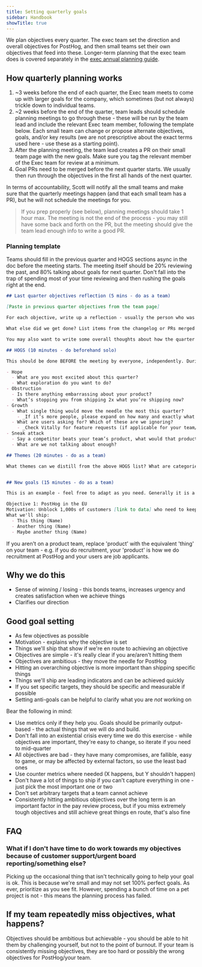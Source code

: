 ```yaml
---
title: Setting quarterly goals
sidebar: Handbook
showTitle: true
---
```


We plan objectives every quarter. The exec team set the direction and overall objectives for PostHog, and then small teams set their own objectives that feed into these. Longer-term planning that the exec team does is covered separately in the [exec annual planning guide](/handbook/exec/annual-planning).

## How quarterly planning works

1. ~3 weeks before the end of each quarter, the Exec team meets to come up with larger goals for the company, which sometimes (but not always) trickle down to individual teams.
2. ~2 weeks before the end of the quarter, team leads should schedule planning meetings to go through these - these will be run by the team lead and include the relevant Exec team member, following the template below. Each small team can change or propose alternate objectives, goals, and/or key results (we are not prescriptive about the exact terms used here - use these as a starting point). 
3. After the planning meeting, the team lead creates a PR on their small team page with the new goals. Make sure you tag the relevant member of the Exec team for review at a minimum.
4. Goal PRs need to be merged before the next quarter starts. We usually then run through the objectives in the first all hands of the next quarter.

In terms of accountability, Scott will notify all the small teams and make sure that the quarterly meetings happen (and that each small team has a PR), but he will not schedule the meetings for you. 

> If you prep properly (see below), planning meetings should take 1 hour max. The meeting is not the end of the process - you may still have some back and forth on the PR, but the meeting should give the team lead enough info to write a good PR. 

### Planning template

Teams should fill in the previous quarter and HOGS sections async in the doc before the meeting starts. The meeting itself should be 20% reviewing the past, and 80% talking about goals for next quarter. Don't fall into the trap of spending most of your time reviewing and then rushing the goals right at the end. 

```md
## Last quarter objectives reflection (5 mins - do as a team)

[Paste in previous quarter objectives from the team page]

For each objective, write up a reflection - usually the person who was the lead on the objective should do this, but some might be shared.

What else did we get done? List items from the changelog or PRs merged if they were significant items that deviated from the original goals (changing goals mid-quarter is okay!)

You may also want to write some overall thoughts about how the quarter generally went.

## HOGS (10 minutes - do beforehand solo)

This should be done BEFORE the meeting by everyone, independently. During the meeting, paste your items into the sections below. Spend 10 minutes in the meeting silently reading through everyone’s HOGS during the meeting. Add any common themes or otherwise important items to the section below as you read, then only discuss the themes (there generally isn't time to discuss every line of the HOGS). 

- Hope
  - What are you most excited about this quarter?
  - What exploration do you want to do?
- Obstruction
  - Is there anything embarrassing about your product?
  - What’s stopping you from shipping 2x what you’re shipping now?
- Growth
  - What single thing would move the needle the most this quarter?
    - _If it’s more people, please expand on how many and exactly what type of hire you’d be looking for._
  - What are users asking for? Which of these are we ignoring?
    - _Check Vitally for feature requests (if applicable for your team/product)_
- Sneak attack
  - Say a competitor beats your team’s product, what would that product do differently?
  - What are we not talking about enough?

## Themes (20 minutes - do as a team)

What themes can we distill from the above HOGS list? What are categories of things we should consider working on? What are other things we might want to consider?


## New goals (15 minutes - do as a team)

This is an example - feel free to adapt as you need. Generally it is a good idea to have at least one person's name against each thing for accountability even if multiple people work on it - shared goals usually results in less getting shipped. 

Objective 1: PostHog in the EU
Motivation: Unblock 1,000s of customers [link to data] who need to keep data in the EU but are not capable of self hosting.
What we'll ship:
  - This thing (Name)
  - Another thing (Name)
  - Maybe another thing (Name)
```  

If you aren't on a product team, replace 'product' with the equivalent 'thing' on your team - e.g. if you do recruitment, your 'product' is how we do recruitment at PostHog and your users are job applicants. 

## Why we do this

- Sense of winning / losing - this bonds teams, increases urgency and creates satisfaction when we achieve things
- Clarifies our direction

## Good goal setting

- As few objectives as possible
- Motivation - explains why the objective is set
- Things we'll ship that show if we're en route to achieving an objective
- Objectives are simple - it's really clear if you are/aren't hitting them
- Objectives are ambitious - they move the needle for PostHog
- Hitting an overarching objective is more important than shipping specific things
- Things we'll ship are leading indicators and can be achieved quickly
- If you set specific targets, they should be specific and measurable if possible
- Setting anti-goals can be helpful to clarify what you are _not_ working on

Bear the following in mind:

- Use metrics only if they help you. Goals should be primarily output-based - the actual things that we will do and build.
- Don't fall into an existential crisis every time we do this exercise - while objectives are important, they're easy to change, so iterate if you need to mid-quarter
- All objectives are bad - they have many compromises, are fallible, easy to game, or may be affected by external factors, so use the least bad ones
- Use counter metrics where needed (X happens, but Y shouldn't happen)
- Don't have a lot of things to ship if you can't capture everything in one - just pick the most important one or two
- Don't set arbitrary targets that a team cannot achieve
- Consistently hitting ambitious objectives over the long term is an important factor in the pay review process, but if you miss extremely tough objectives and still achieve great things en route, that's also fine

## FAQ

### What if I don't have time to do work towards my objectives because of customer support/urgent board reporting/something else?

Picking up the occasional thing that isn't technically going to help your goal is ok. This is because we're small and may not set 100% perfect goals. As ever, prioritize as you see fit. However, spending a bunch of time on a pet project is not - this means the planning process has failed. 

## If my team repeatedly miss objectives, what happens?

Objectives should be ambitious but achievable - you should be able to hit them by challenging yourself, but not to the point of burnout. If your team is consistently missing objectives, they are too hard or possibly the wrong objectives for PostHog/your team. 
